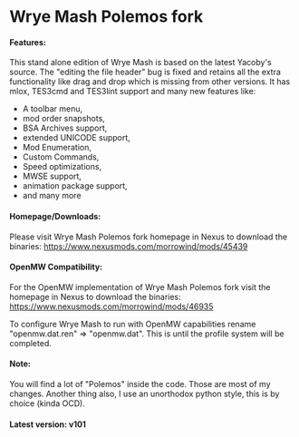 # Wrye Mash Polemos fork

#### Features:
This stand alone edition of Wrye Mash is based on the latest Yacoby's source. The "editing the file header" bug is fixed and retains all the extra functionality like drag and drop which is missing from other versions.
It has mlox, TES3cmd and TES3lint support and many new features like:

* A toolbar menu,
* mod order snapshots,
* BSA Archives support,
* extended UNICODE support,
* Mod Enumeration,
* Custom Commands,
* Speed optimizations,
* MWSE support,
* animation package support,
* and many more

#### Homepage/Downloads:
Please visit Wrye Mash Polemos fork homepage in Nexus to download the binaries: https://www.nexusmods.com/morrowind/mods/45439

#### OpenMW Compatibility:
For the OpenMW implementation of Wrye Mash Polemos fork visit the homepage in Nexus to download the binaries: https://www.nexusmods.com/morrowind/mods/46935

To configure Wrye Mash to run with OpenMW capabilities rename "openmw.dat.ren" => "openmw.dat". This is until the profile system will be completed.

#### Note:
You will find a lot of "Polemos" inside the code. Those are most of my changes.
Another thing also, I use an unorthodox python style, this is by choice (kinda OCD).

#### Latest version: v101
